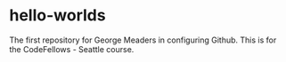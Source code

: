 # hello-worlds
The first repository for George Meaders in configuring Github.  This is for the CodeFellows - Seattle course.  
